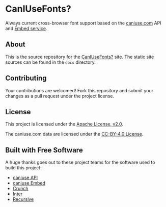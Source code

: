 # CanIUseFonts?

Always current cross-browser font support based on the [caniuse.com](https://www.caniuse.com) API and [Embed service](https://github.com/ireade/caniuse-embed).

## About

This is the source repository for the [CanIUseFonts?](https://source-foundry.github.io/caniusefonts/) site. The static site sources can be found in the `docs` directory.

## Contributing

Your contributions are welcomed! Fork this repository and submit your changes as a pull request under the project license.

## License

This project is licensed under the [Apache License, v2.0](LICENSE).

The caniuse.com data are licensed under the [CC-BY-4.0 License](https://github.com/Fyrd/caniuse/blob/master/LICENSE).

## Built with Free Software

A huge thanks goes out to these project teams for the software used to build this project:

- [caniuse API](https://github.com/Fyrd/caniuse)
- [caniuse Embed](https://github.com/ireade/caniuse-embed)
- [Crunch](https://github.com/chrissimpkins/Crunch)
- [Inter](https://github.com/rsms/inter)
- [Recursive](https://github.com/arrowtype/recursive)
